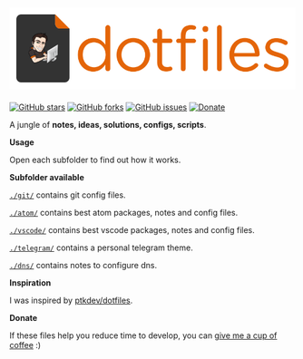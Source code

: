 ![dotfiles](./header.png)
---

[![GitHub stars](https://img.shields.io/github/stars/derogab/dotfiles.svg)](https://github.com/derogab/dotfiles/stargazers)
[![GitHub forks](https://img.shields.io/github/forks/derogab/dotfiles.svg)](https://github.com/derogab/dotfiles/network)
[![GitHub issues](https://img.shields.io/github/issues/derogab/dotfiles.svg)](https://github.com/derogab/dotfiles/issues)
[![Donate](https://img.shields.io/badge/donate-paypal-blue.svg)](https://paypal.me/derogab)

A jungle of **notes, ideas, solutions, configs, scripts**.

**Usage**

Open each subfolder to find out how it works.

**Subfolder available**

[`./git/`](git/) contains git config files.

[`./atom/`](atom/) contains best atom packages, notes and config files.

[`./vscode/`](vscode/) contains best vscode packages, notes and config files.

[`./telegram/`](telegram/) contains a personal telegram theme.

[`./dns/`](dns/) contains notes to configure dns.

**Inspiration**

I was inspired by [ptkdev/dotfiles](https://www.github.com/ptkdev/dotfiles).

**Donate**

If these files help you reduce time to develop, you can [give me a cup of coffee](https://www.paypal.me/derogab) :)
